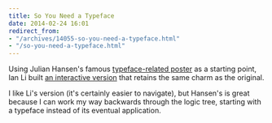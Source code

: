 ```yaml
---
title: So You Need a Typeface
date: 2014-02-24 16:01
redirect_from:
- "/archives/14055-so-you-need-a-typeface.html"
- "/so-you-need-a-typeface.html"
---
```



Using Julian Hansen's famous [typeface-related poster](http://julianhansen.com/index.php?/alternative-type-finder/) as a starting point, Ian Li built [an interactive version](http://ianli.com/synat/) that retains the same charm as the original.

I like Li's version (it's certainly easier to navigate), but Hansen's is great because I can work my way backwards through the logic tree, starting with a typeface instead of its eventual application.

